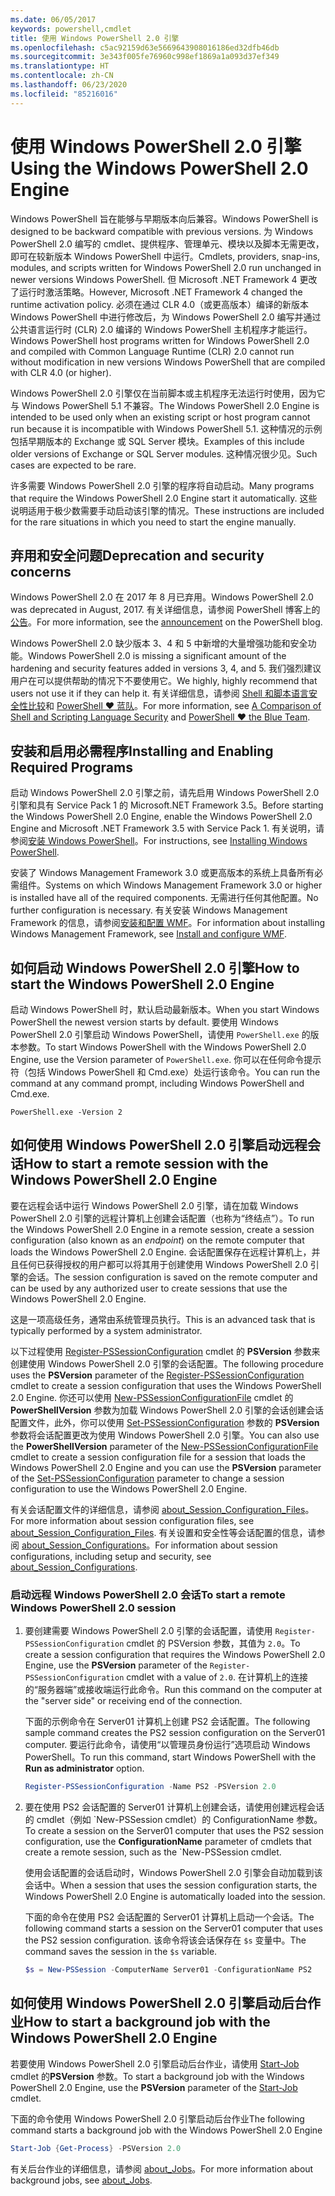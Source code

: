 ```yaml
---
ms.date: 06/05/2017
keywords: powershell,cmdlet
title: 使用 Windows PowerShell 2.0 引擎
ms.openlocfilehash: c5ac92159d63e5669643908016186ed32dfb46db
ms.sourcegitcommit: 3e343f005fe76960c998ef1869a1a093d37ef349
ms.translationtype: HT
ms.contentlocale: zh-CN
ms.lasthandoff: 06/23/2020
ms.locfileid: "85216016"
---
```

# <a name="using-the-windows-powershell-20-engine"></a><span data-ttu-id="31eae-103">使用 Windows PowerShell 2.0 引擎</span><span class="sxs-lookup"><span data-stu-id="31eae-103">Using the Windows PowerShell 2.0 Engine</span></span>

<span data-ttu-id="31eae-104">Windows PowerShell 旨在能够与早期版本向后兼容。</span><span class="sxs-lookup"><span data-stu-id="31eae-104">Windows PowerShell is designed to be backward compatible with previous versions.</span></span> <span data-ttu-id="31eae-105">为 Windows PowerShell 2.0 编写的 cmdlet、提供程序、管理单元、模块以及脚本无需更改，即可在较新版本 Windows PowerShell 中运行。</span><span class="sxs-lookup"><span data-stu-id="31eae-105">Cmdlets, providers, snap-ins, modules, and scripts written for Windows PowerShell 2.0 run unchanged in newer versions Windows PowerShell.</span></span> <span data-ttu-id="31eae-106">但 Microsoft .NET Framework 4 更改了运行时激活策略。</span><span class="sxs-lookup"><span data-stu-id="31eae-106">However, Microsoft .NET Framework 4 changed the runtime activation policy.</span></span>
<span data-ttu-id="31eae-107">必须在通过 CLR 4.0（或更高版本）编译的新版本 Windows PowerShell 中进行修改后，为 Windows PowerShell 2.0 编写并通过公共语言运行时 (CLR) 2.0 编译的 Windows PowerShell 主机程序才能运行。</span><span class="sxs-lookup"><span data-stu-id="31eae-107">Windows PowerShell host programs written for Windows PowerShell 2.0 and compiled with Common Language Runtime (CLR) 2.0 cannot run without modification in new versions Windows PowerShell that are compiled with CLR 4.0 (or higher).</span></span>

<span data-ttu-id="31eae-108">Windows PowerShell 2.0 引擎仅在当前脚本或主机程序无法运行时使用，因为它与 Windows PowerShell 5.1 不兼容。</span><span class="sxs-lookup"><span data-stu-id="31eae-108">The Windows PowerShell 2.0 Engine is intended to be used only when an existing script or host program cannot run because it is incompatible with Windows PowerShell 5.1.</span></span> <span data-ttu-id="31eae-109">这种情况的示例包括早期版本的 Exchange 或 SQL Server 模块。</span><span class="sxs-lookup"><span data-stu-id="31eae-109">Examples of this include older versions of Exchange or SQL Server modules.</span></span> <span data-ttu-id="31eae-110">这种情况很少见。</span><span class="sxs-lookup"><span data-stu-id="31eae-110">Such cases are expected to be rare.</span></span>

<span data-ttu-id="31eae-111">许多需要 Windows PowerShell 2.0 引擎的程序将自动启动。</span><span class="sxs-lookup"><span data-stu-id="31eae-111">Many programs that require the Windows PowerShell 2.0 Engine start it automatically.</span></span> <span data-ttu-id="31eae-112">这些说明适用于极少数需要手动启动该引擎的情况。</span><span class="sxs-lookup"><span data-stu-id="31eae-112">These instructions are included for the rare situations in which you need to start the engine manually.</span></span>

## <a name="deprecation-and-security-concerns"></a><span data-ttu-id="31eae-113">弃用和安全问题</span><span class="sxs-lookup"><span data-stu-id="31eae-113">Deprecation and security concerns</span></span>

<span data-ttu-id="31eae-114">Windows PowerShell 2.0 在 2017 年 8 月已弃用。</span><span class="sxs-lookup"><span data-stu-id="31eae-114">Windows PowerShell 2.0 was deprecated in August, 2017.</span></span> <span data-ttu-id="31eae-115">有关详细信息，请参阅 PowerShell 博客上的[公告][]。</span><span class="sxs-lookup"><span data-stu-id="31eae-115">For more information, see the [announcement][] on the PowerShell blog.</span></span>

<span data-ttu-id="31eae-116">Windows PowerShell 2.0 缺少版本 3、4 和 5 中新增的大量增强功能和安全功能。</span><span class="sxs-lookup"><span data-stu-id="31eae-116">Windows PowerShell 2.0 is missing a significant amount of the hardening and security features added in versions 3, 4, and 5.</span></span> <span data-ttu-id="31eae-117">我们强烈建议用户在可以提供帮助的情况下不要使用它。</span><span class="sxs-lookup"><span data-stu-id="31eae-117">We highly, highly recommend that users not use it if they can help it.</span></span> <span data-ttu-id="31eae-118">有关详细信息，请参阅 [Shell 和脚本语言安全性比较][]和 [PowerShell ♥ 蓝队][blueteam]。</span><span class="sxs-lookup"><span data-stu-id="31eae-118">For more information, see [A Comparison of Shell and Scripting Language Security][] and [PowerShell ♥ the Blue Team][blueteam].</span></span>

## <a name="installing-and-enabling-required-programs"></a><span data-ttu-id="31eae-119">安装和启用必需程序</span><span class="sxs-lookup"><span data-stu-id="31eae-119">Installing and Enabling Required Programs</span></span>

<span data-ttu-id="31eae-120">启动 Windows PowerShell 2.0 引擎之前，请先启用 Windows PowerShell 2.0 引擎和具有 Service Pack 1 的 Microsoft.NET Framework 3.5。</span><span class="sxs-lookup"><span data-stu-id="31eae-120">Before starting the Windows PowerShell 2.0 Engine, enable the Windows PowerShell 2.0 Engine and Microsoft .NET Framework 3.5 with Service Pack 1.</span></span> <span data-ttu-id="31eae-121">有关说明，请参阅[安装 Windows PowerShell][]。</span><span class="sxs-lookup"><span data-stu-id="31eae-121">For instructions, see [Installing Windows PowerShell][].</span></span>

<span data-ttu-id="31eae-122">安装了 Windows Management Framework 3.0 或更高版本的系统上具备所有必需组件。</span><span class="sxs-lookup"><span data-stu-id="31eae-122">Systems on which Windows Management Framework 3.0 or higher is installed have all of the required components.</span></span> <span data-ttu-id="31eae-123">无需进行任何其他配置。</span><span class="sxs-lookup"><span data-stu-id="31eae-123">No further configuration is necessary.</span></span> <span data-ttu-id="31eae-124">有关安装 Windows Management Framework 的信息，请参阅[安装和配置 WMF][]。</span><span class="sxs-lookup"><span data-stu-id="31eae-124">For information about installing Windows Management Framework, see [Install and configure WMF][].</span></span>

## <a name="how-to-start-the-windows-powershell-20-engine"></a><span data-ttu-id="31eae-125">如何启动 Windows PowerShell 2.0 引擎</span><span class="sxs-lookup"><span data-stu-id="31eae-125">How to start the Windows PowerShell 2.0 Engine</span></span>

<span data-ttu-id="31eae-126">启动 Windows PowerShell 时，默认启动最新版本。</span><span class="sxs-lookup"><span data-stu-id="31eae-126">When you start Windows PowerShell the newest version starts by default.</span></span> <span data-ttu-id="31eae-127">要使用 Windows PowerShell 2.0 引擎启动 Windows PowerShell，请使用 `PowerShell.exe` 的版本参数。</span><span class="sxs-lookup"><span data-stu-id="31eae-127">To start Windows PowerShell with the Windows PowerShell 2.0 Engine, use the Version parameter of `PowerShell.exe`.</span></span> <span data-ttu-id="31eae-128">你可以在任何命令提示符（包括 Windows PowerShell 和 Cmd.exe）处运行该命令。</span><span class="sxs-lookup"><span data-stu-id="31eae-128">You can run the command at any command prompt, including Windows PowerShell and Cmd.exe.</span></span>

```
PowerShell.exe -Version 2
```

## <a name="how-to-start-a-remote-session-with-the-windows-powershell-20-engine"></a><span data-ttu-id="31eae-129">如何使用 Windows PowerShell 2.0 引擎启动远程会话</span><span class="sxs-lookup"><span data-stu-id="31eae-129">How to start a remote session with the Windows PowerShell 2.0 Engine</span></span>

<span data-ttu-id="31eae-130">要在远程会话中运行 Windows PowerShell 2.0 引擎，请在加载 Windows PowerShell 2.0 引擎的远程计算机上创建会话配置（也称为“终结点”）。</span><span class="sxs-lookup"><span data-stu-id="31eae-130">To run the Windows PowerShell 2.0 Engine in a remote session, create a session configuration (also known as an _endpoint_) on the remote computer that loads the Windows PowerShell 2.0 Engine.</span></span> <span data-ttu-id="31eae-131">会话配置保存在远程计算机上，并且任何已获得授权的用户都可以将其用于创建使用 Windows PowerShell 2.0 引擎的会话。</span><span class="sxs-lookup"><span data-stu-id="31eae-131">The session configuration is saved on the remote computer and can be used by any authorized user to create sessions that use the Windows PowerShell 2.0 Engine.</span></span>

<span data-ttu-id="31eae-132">这是一项高级任务，通常由系统管理员执行。</span><span class="sxs-lookup"><span data-stu-id="31eae-132">This is an advanced task that is typically performed by a system administrator.</span></span>

<span data-ttu-id="31eae-133">以下过程使用 [Register-PSSessionConfiguration][] cmdlet 的 **PSVersion** 参数来创建使用 Windows PowerShell 2.0 引擎的会话配置。</span><span class="sxs-lookup"><span data-stu-id="31eae-133">The following procedure uses the **PSVersion** parameter of the [Register-PSSessionConfiguration][] cmdlet to create a session configuration that uses the Windows PowerShell 2.0 Engine.</span></span> <span data-ttu-id="31eae-134">你还可以使用 [New-PSSessionConfigurationFile][] cmdlet 的 **PowerShellVersion** 参数为加载 Windows PowerShell 2.0 引擎的会话创建会话配置文件，此外，你可以使用 [Set-PSSessionConfiguration][] 参数的 **PSVersion** 参数将会话配置更改为使用 Windows PowerShell 2.0 引擎。</span><span class="sxs-lookup"><span data-stu-id="31eae-134">You can also use the **PowerShellVersion** parameter of the [New-PSSessionConfigurationFile][] cmdlet to create a session configuration file for a session that loads the Windows PowerShell 2.0 Engine and you can use the **PSVersion** parameter of the [Set-PSSessionConfiguration][] parameter to change a session configuration to use the Windows PowerShell 2.0 Engine.</span></span>

<span data-ttu-id="31eae-135">有关会话配置文件的详细信息，请参阅 [about_Session_Configuration_Files][]。</span><span class="sxs-lookup"><span data-stu-id="31eae-135">For more information about session configuration files, see [about_Session_Configuration_Files][].</span></span>
<span data-ttu-id="31eae-136">有关设置和安全性等会话配置的信息，请参阅 [about_Session_Configurations][]。</span><span class="sxs-lookup"><span data-stu-id="31eae-136">For information about session configurations, including setup and security, see [about_Session_Configurations][].</span></span>

### <a name="to-start-a-remote-windows-powershell-20-session"></a><span data-ttu-id="31eae-137">启动远程 Windows PowerShell 2.0 会话</span><span class="sxs-lookup"><span data-stu-id="31eae-137">To start a remote Windows PowerShell 2.0 session</span></span>

1. <span data-ttu-id="31eae-138">要创建需要 Windows PowerShell 2.0 引擎的会话配置，请使用 `Register-PSSessionConfiguration` cmdlet 的 PSVersion 参数，其值为 `2.0`。</span><span class="sxs-lookup"><span data-stu-id="31eae-138">To create a session configuration that requires the Windows PowerShell 2.0 Engine, use the **PSVersion** parameter of the `Register-PSSessionConfiguration` cmdlet with a value of `2.0`.</span></span>
   <span data-ttu-id="31eae-139">在计算机上的连接的“服务器端”或接收端运行此命令。</span><span class="sxs-lookup"><span data-stu-id="31eae-139">Run this command on the computer at the "server side" or receiving end of the connection.</span></span>

   <span data-ttu-id="31eae-140">下面的示例命令在 Server01 计算机上创建 PS2 会话配置。</span><span class="sxs-lookup"><span data-stu-id="31eae-140">The following sample command creates the PS2 session configuration on the Server01 computer.</span></span> <span data-ttu-id="31eae-141">要运行此命令，请使用“以管理员身份运行”选项启动 Windows PowerShell。</span><span class="sxs-lookup"><span data-stu-id="31eae-141">To run this command, start Windows PowerShell with the **Run as administrator** option.</span></span>

   ```powershell
   Register-PSSessionConfiguration -Name PS2 -PSVersion 2.0
   ```

1. <span data-ttu-id="31eae-142">要在使用 PS2 会话配置的 Server01 计算机上创建会话，请使用创建远程会话的 cmdlet（例如 \`New-PSSession cmdlet）的 ConfigurationName 参数。</span><span class="sxs-lookup"><span data-stu-id="31eae-142">To create a session on the Server01 computer that uses the PS2 session configuration, use the **ConfigurationName** parameter of cmdlets that create a remote session, such as the \`New-PSSession cmdlet.</span></span>

   <span data-ttu-id="31eae-143">使用会话配置的会话启动时，Windows PowerShell 2.0 引擎会自动加载到该会话中。</span><span class="sxs-lookup"><span data-stu-id="31eae-143">When a session that uses the session configuration starts, the Windows PowerShell 2.0 Engine is automatically loaded into the session.</span></span>

   <span data-ttu-id="31eae-144">下面的命令在使用 PS2 会话配置的 Server01 计算机上启动一个会话。</span><span class="sxs-lookup"><span data-stu-id="31eae-144">The following command starts a session on the Server01 computer that uses the PS2 session configuration.</span></span> <span data-ttu-id="31eae-145">该命令将该会话保存在 `$s` 变量中。</span><span class="sxs-lookup"><span data-stu-id="31eae-145">The command saves the session in the `$s` variable.</span></span>

   ```powershell
   $s = New-PSSession -ComputerName Server01 -ConfigurationName PS2
   ```

## <a name="how-to-start-a-background-job-with-the-windows-powershell-20-engine"></a><span data-ttu-id="31eae-146">如何使用 Windows PowerShell 2.0 引擎启动后台作业</span><span class="sxs-lookup"><span data-stu-id="31eae-146">How to start a background job with the Windows PowerShell 2.0 Engine</span></span>

<span data-ttu-id="31eae-147">若要使用 Windows PowerShell 2.0 引擎启动后台作业，请使用 [Start-Job][] cmdlet 的**PSVersion** 参数。</span><span class="sxs-lookup"><span data-stu-id="31eae-147">To start a background job with the Windows PowerShell 2.0 Engine, use the **PSVersion** parameter of the [Start-Job][] cmdlet.</span></span>

<span data-ttu-id="31eae-148">下面的命令使用 Windows PowerShell 2.0 引擎启动后台作业</span><span class="sxs-lookup"><span data-stu-id="31eae-148">The following command starts a background job with the Windows PowerShell 2.0 Engine</span></span>

```powershell
Start-Job {Get-Process} -PSVersion 2.0
```

<span data-ttu-id="31eae-149">有关后台作业的详细信息，请参阅 [about_Jobs][]。</span><span class="sxs-lookup"><span data-stu-id="31eae-149">For more information about background jobs, see [about_Jobs][].</span></span>

<!-- link references -->
[公告]: https://devblogs.microsoft.com/powershell/windows-powershell-2-0-deprecation/
[announcement]: https://devblogs.microsoft.com/powershell/windows-powershell-2-0-deprecation/
[Shell 和脚本语言安全性比较]: https://devblogs.microsoft.com/powershell/a-comparison-of-shell-and-scripting-language-security/
[A Comparison of Shell and Scripting Language Security]: https://devblogs.microsoft.com/powershell/a-comparison-of-shell-and-scripting-language-security/
[blueteam]: https://devblogs.microsoft.com/powershell/powershell-the-blue-team/
[安装 Windows PowerShell]: install/Installing-Windows-PowerShell.md
[Installing Windows PowerShell]: install/Installing-Windows-PowerShell.md
[安装和配置 WMF]: wmf/setup/install-configure.md
[Install and configure WMF]: wmf/setup/install-configure.md
[Register-PSSessionConfiguration]: /powershell/module/Microsoft.PowerShell.Core/Register-PSSessionConfiguration
[New-PSSessionConfigurationFile]: /powershell/module/Microsoft.PowerShell.Core/New-PSSessionConfigurationFile
[Set-PSSessionConfiguration]: /powershell/module/Microsoft.PowerShell.Core/Set-PSSessionConfiguration
[about_Session_Configuration_Files]: /powershell/module/Microsoft.PowerShell.Core/about/about_Session_Configuration_Files
[about_Session_Configurations]: /powershell/module/Microsoft.PowerShell.Core/about/about_Session_Configurations
[Start-Job]: /powershell/module/microsoft.powershell.core/start-job
[about_Jobs]: /powershell/module/microsoft.powershell.core/about/about_jobs
